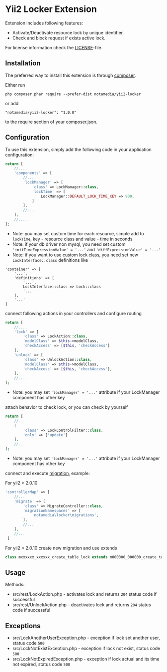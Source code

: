 Yii2 Locker Extension
=====================

Extension includes following features:

- Activate/Deactivate resource lock by unique identifier.
- Check and block request if exists active lock.

For license information check the [LICENSE](LICENSE.md)-file.

Installation
------------

The preferred way to install this extension is through [composer](http://getcomposer.org/download/).

Either run

```
php composer.phar require --prefer-dist notamedia/yii2-locker
```

or add

```
"notamedia/yii2-locker": "1.0.0"
```

to the require section of your composer.json.

Configuration
-------------

To use this extension, simply add the following code in your application configuration:

```php
return [
    //....
    'components' => [
        //....
        'lockManager' => [
            'class' => LockManager::class,
            'lockTime' => [
                LockManager::DEFAULT_LOCK_TIME_KEY => 900,
            ]
        ],
        //....
    ],
    //....
];
```

* Note: you may set custom time for each resource, simple add to `lockTime`, key - resource class and 
value - time in seconds
* Note: if your db driver non mysql, you need set custom `'initTimeExpressionValue' = '...'` and 
`'diffExpressionValue' = '...'`
* Note: if you want to use custom lock class, you need set new `LockInterface::class` definitions like
```
'container' => [
    '...',
    'definitions' => [
        '...',
        LockInterface::class => Lock::class
        '...'
    ],
    '...'
]
```

connect following actions in your controllers and configure routing

```php
return [
    //....
    'lock' => [
        'class' => LockAction::class,
        'modelClass' => $this->modelClass,
        'checkAccess' => [$this, 'checkAccess']
    ],
    'unlock' => [
        'class' => UnlockAction::class,
        'modelClass' => $this->modelClass,
        'checkAccess' => [$this, 'checkAccess'],
    ],
    //....
];
```

* Note: you may set `'lockManager' = '...'` attribute if your LockManager component has other key

attach behavior to check lock, or you can check by yourself

```php
return [
    //....
    [
        'class' => LockControlFilter::class,
        'only' => ['update']
    ],
    //....
];
```

* Note: you may set `'lockManager' = '...'` attribute if your LockManager component has other key

connect and execute [migration](/src/migrations/m000000_000000_create_table_lock.php), example:

For yii2 > 2.0.10

```php
'controllerMap' => [
    //...
    'migrate' => [
        'class' => MigrateController::class,
        'migrationNamespaces' => [
            'notamedia\locker\migrations',
        ],
        //...
    ],
    //...
 ]
```

For yii2 < 2.0.10 create new migration and use extends

```php
class mxxxxxx_xxxxxx_create_table_lock extends m000000_000000_create_table_lock
```

Usage
-----

Methods:
* src/rest/LockAction.php - activates lock and returns `204` status code if successful
* src/rest/UnlockAction.php - deactivates lock and returns `204` status code if successful

Exceptions
----------

* src/LockAnotherUserException.php - exception if lock set another user, status code `500`
* src/LockNotExistException.php - exception if lock not exist, status code `500`
* src/LockNotExpiredException.php - exception if lock actual and its time not expired, status code `500`